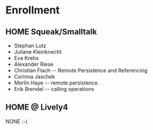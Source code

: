 # Enrollment

## HOME Squeak/Smalltalk

- Stephan Lutz
- Juliane Kleinknecht
- Eva Krebs
- Alexander Riese
- Christian Flach -- Remote Persistence and Referencing
- Corinna Jaschek
- Merlin Haye -- remote persistence.
- Erik Brendel --  calling operations 

## HOME @ Lively4 

NONE :-(